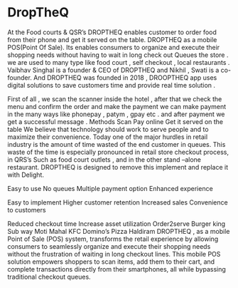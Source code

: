 # DropTheQ
At the Food courts & QSR’s DROPTHEQ  enables customer to order food from their phone and get it served on the table. DROPTHEQ as a mobile POS(Point Of Sale).  Its enables consumers to organize and execute their shopping needs without having to wait in long check out Queues the store . we are used to many type like food court , self checkout , local restaurants . Vaibhav Singhal is a  founder & CEO of  DROPTHEQ  and  Nikhil , Swati is a co-founder. And DROPTHEQ  was founded in 2018 , DROOPTHEQ app uses digital solutions to save customers time and provide real time solution .

First of all , we scan the scanner inside the hotel , after that we check the menu and confirm the order and make the payment we can make payment in the many ways  like phonepay , patym , gpay etc . and after payment we get a successful message .
Methods
Scan 
Pay online 
Get it served on the table 
We believe that technology should work to serve people and to maximize their convenience. Today one of the major hurdles in retail industry is the amount of time wasted of the end customer in queues.
This waste of the time is especially pronounced in retail store checkout process, in QRS’s Such as food court outlets , and in the other stand –alone restaurant. DROPTHEQ is designed to remove this implement and replace it with Delight.

Easy to use 
No queues
Multiple payment option
Enhanced experience 

Easy to implement
Higher customer retention
Increased sales 
Convenience to customers

Reduced checkout time 
Increase asset utilization
Order2serve
Burger king
Sub way 
Moti Mahal
KFC
Domino’s Pizza 
Haldiram
DROPTHEQ , as a mobile Point of Sale (POS) system, transforms the retail experience by allowing consumers to seamlessly organize and execute their shopping needs without the frustration of waiting in long checkout lines. This mobile POS solution empowers shoppers to scan items, add them to their cart, and complete transactions directly from their smartphones, all while bypassing traditional checkout queues.





